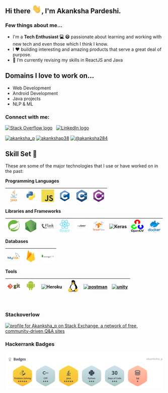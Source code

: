 
## Hi there <img src="https://raw.githubusercontent.com/ABSphreak/ABSphreak/master/gifs/Hi.gif" width="30px">, I'm Akanksha Pardeshi.
 
### Few things about me...
 * I'm a **Tech Enthusiast 💻 😃** passionate about learning and working with new tech and even those which I think I know.
 * I ❤ building interesting and amazing products that serve a great deal of purpose.
 * 🌱 I’m currently revising my skills in ReactJS and Java

## Domains I love to work on...
* Web Development
* Android Development
* Java projects
* NLP & ML

<h3 align="left">Connect with me:</h3>

[<img src="https://img.shields.io/badge/Stack%20Overflow-282C34?logo=stackoverflow&logoColor=FE7A16" alt="Stack Overflow logo" title="Stack Overflow" height="25"/>](https://stackoverflow.com/users/akanksha_p)
&nbsp;
[<img src="https://img.shields.io/badge/LinkedIn-282C34?logo=linkedin&logoColor=0077B5" alt="LinkedIn logo" title="LinkedIn" height="25" />](https://linkedin.com/in/akanksha-pardeshi-7a243115a)

<p align="left">
<a href="https://www.hackerrank.com/akanksha_p" target="blank"><img align="center" src="https://raw.githubusercontent.com/rahuldkjain/github-profile-readme-generator/master/src/images/icons/Social/hackerrank.svg" alt="akanksha_p" height="30" width="40" /></a>
<a href="https://www.leetcode.com/akankshap38" target="blank"><img align="center" src="https://raw.githubusercontent.com/rahuldkjain/github-profile-readme-generator/master/src/images/icons/Social/leet-code.svg" alt="akankshap38" height="30" width="40" /></a>
<a href="https://www.hackerearth.com/@akanksha284" target="blank"><img align="center" src="https://raw.githubusercontent.com/rahuldkjain/github-profile-readme-generator/master/src/images/icons/Social/hackerearth.svg" alt="@akanksha284" height="30" width="40" /></a>
</p>

## Skill Set :muscle:

These are some of the major technologies that I use or have worked on in the past:

**Programming Languages**

<img title="Java" alt="Java" width="40px" src="https://raw.githubusercontent.com/github/explore/master/topics/java/java.png"/>|<img title="Python" alt="Python" width="40px" src="https://raw.githubusercontent.com/github/explore/master/topics/python/python.png" />|<img alt="JS" title="JavaScript" width="40px" src="https://raw.githubusercontent.com/github/explore/master/topics/javascript/javascript.png">|<img title="C" alt="C" width="40px" src="https://raw.githubusercontent.com/github/explore/master/topics/c/c.png">|<img title="C++" alt="C++" width="40px" src="https://raw.githubusercontent.com/github/explore/master/topics/cpp/cpp.png"/>|<a href="https://www.w3schools.com/cs/" target="_blank" rel="noreferrer"> <img src="https://raw.githubusercontent.com/devicons/devicon/master/icons/csharp/csharp-original.svg" alt="csharp" width="40" height="40"/> </a> 
|--|--|--|--|--|--|

**Libraries and Frameworks**

<img title="SpringBoot" alt="Spring" width="40px" src="https://raw.githubusercontent.com/github/explore/master/topics/spring/spring.png"/>|<img title="Node Js" alt="Node Js" width="40px" src="https://raw.githubusercontent.com/github/explore/80688e429a7d4ef2fca1e82350fe8e3517d3494d/topics/nodejs/nodejs.png"/>|<img title="Flask" alt="Flask" width="40px" src="https://raw.githubusercontent.com/github/explore/master/topics/flask/flask.png">|<a href="https://reactjs.org/" target="_blank" rel="noreferrer"> <img src="https://raw.githubusercontent.com/devicons/devicon/master/icons/react/react-original-wordmark.svg" alt="react" width="40" height="40"/> </a>|<img title="jQuery" alt="jQuery" width="40px" src="https://raw.githubusercontent.com/github/explore/master/topics/jquery/jquery.png">|<img title="TensorFlow" alt="TensorFlow" width="40px" src="https://raw.githubusercontent.com/github/explore/master/topics/tensorflow/tensorflow.png">|<img title="Keras" alt="Keras" width="40px" src="https://upload.wikimedia.org/wikipedia/commons/thumb/a/ae/Keras_logo.svg/240px-Keras_logo.svg.png">|<img title="OpenCV" alt="OpenCV" width="40px" src="https://raw.githubusercontent.com/github/explore/master/topics/opencv/opencv.png">|<img title="Docker" alt="Docker" width="40px" src="https://raw.githubusercontent.com/github/explore/master/topics/docker/docker.png">
|--|--|--|--|--|--|--|--|--|

**Databases**

<a href="https://www.mysql.com/" target="_blank" rel="noreferrer"> <img src="https://raw.githubusercontent.com/devicons/devicon/master/icons/mysql/mysql-original-wordmark.svg" alt="mysql" width="40" height="40"/> </a>|<img title="Firebase" alt="Firebase" width="40px" src="https://raw.githubusercontent.com/github/explore/main/topics/firebase/firebase.png">|<img title="MongoDB" alt="MongoDB" width="40px" src="https://raw.githubusercontent.com/github/explore/master/topics/mongodb/mongodb.png"><br>
|--|--|--|

**Tools**

<img title="git" alt="git" width="40px" src="https://raw.githubusercontent.com/github/explore/master/topics/git/git.png">|<a href="https://developer.android.com" target="_blank" rel="noreferrer"> <img src="https://raw.githubusercontent.com/devicons/devicon/master/icons/android/android-original-wordmark.svg" alt="android" width="40" height="40"/> </a>|<img title="Heroku" alt="Heroku" width="40px" src="https://img.icons8.com/color/48/000000/heroku.png">|<a href="https://www.linux.org/" target="_blank" rel="noreferrer"> <img src="https://raw.githubusercontent.com/devicons/devicon/master/icons/linux/linux-original.svg" alt="linux" width="40" height="40"/> </a> |<a href="https://postman.com" target="_blank" rel="noreferrer"> <img src="https://www.vectorlogo.zone/logos/getpostman/getpostman-icon.svg" alt="postman" width="40" height="40"/> </a>|<a href="https://unity.com/" target="_blank" rel="noreferrer"> <img src="https://www.vectorlogo.zone/logos/unity3d/unity3d-icon.svg" alt="unity" width="40" height="40"/> </a> 
|--|--|--|--|--|--|
<br>

### Stackoverlow 
<a href="https://stackexchange.com/users/14021967"><img src="https://stackexchange.com/users/flair/14021967.png" width="208" height="58" alt="profile for Akanksha_p on Stack Exchange, a network of free, community-driven Q&amp;A sites" title="profile for Akanksha_p on Stack Exchange, a network of free, community-driven Q&amp;A sites"></a>

### Hackerrank Badges
![](https://github.com/akanksha3008/akanksha3008/blob/main/Hackerrank.PNG)

<!---
akanksha3008/akanksha3008 is a ✨ special ✨ repository because its `README.md` (this file) appears on your GitHub profile.
You can click the Preview link to take a look at your changes.
--->
